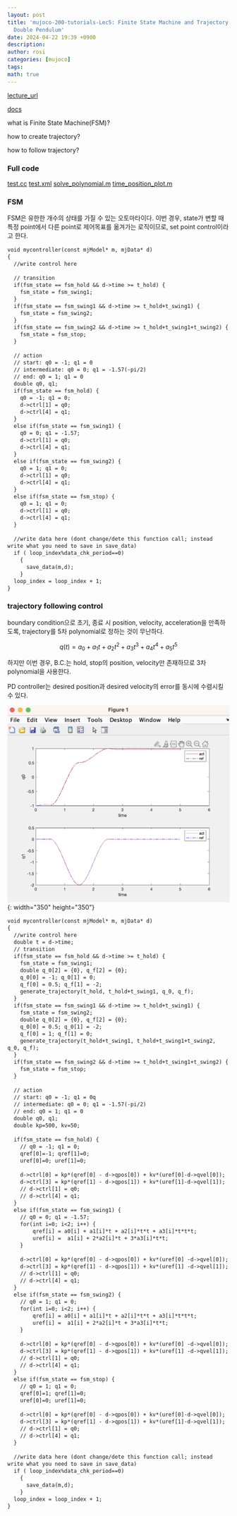 ```yaml
---
layout: post
title: 'mujoco-200-tutorials-Lec5: Finite State Machine and Trajectory Tracking for
  Double Pendulum'
date: 2024-04-22 19:39 +0900
description:
author: rosi
categories: [mujoco]
tags:
math: true
---
```


[lecture_url](https://www.youtube.com/playlist?list=PLc7bpbeTIk758Ad3fkSywdxHWpBh9PM0G)

[docs](https://mujoco.readthedocs.io/en/stable/APIreference/APIfunctions.html)

what is Finite State Machine(FSM)?

how to create trajectory?

how to follow trajectory?


### Full code

[test.cc](/assets/Mujoco-200-tutorials/lec5/test.cc)
[test.xml](/assets/Mujoco-200-tutorials/lec5/test.xml)
[solve_polynomial.m](/assets/Mujoco-200-tutorials/lec5/solve_polynomial.m)
[time_position_plot.m](/assets/Mujoco-200-tutorials/lec5/time_position_plot.m)

### FSM

FSM은 유한한 개수의 상태를 가질 수 있는 오토마타이다. 
이번 경우, state가 변할 때 특정 point에서 다른 point로 제어목표를 옮겨가는 로직이므로, set point control이라고 한다.

```
void mycontroller(const mjModel* m, mjData* d)
{
  //write control here

  // transition
  if(fsm_state == fsm_hold && d->time >= t_hold) {
	fsm_state = fsm_swing1;
  }
  if(fsm_state == fsm_swing1 && d->time >= t_hold+t_swing1) {
	fsm_state = fsm_swing2;
  }
  if(fsm_state == fsm_swing2 && d->time >= t_hold+t_swing1+t_swing2) {
	fsm_state = fsm_stop;
  }
  
  // action
  // start: q0 = -1; q1 = 0
  // intermediate: q0 = 0; q1 = -1.57(-pi/2)
  // end: q0 = 1; q1 = 0
  double q0, q1;
  if(fsm_state == fsm_hold) {
	q0 = -1; q1 = 0;
	d->ctrl[1] = q0;
	d->ctrl[4] = q1;
  }
  else if(fsm_state == fsm_swing1) {
	q0 = 0; q1 = -1.57;
	d->ctrl[1] = q0;
	d->ctrl[4] = q1;
  }
  else if(fsm_state == fsm_swing2) {
	q0 = 1; q1 = 0;
	d->ctrl[1] = q0;
	d->ctrl[4] = q1;
  }
  else if(fsm_state == fsm_stop) {
	q0 = 1; q1 = 0;
	d->ctrl[1] = q0;
	d->ctrl[4] = q1;
  }

  //write data here (dont change/dete this function call; instead write what you need to save in save_data)
  if ( loop_index%data_chk_period==0)
    {
      save_data(m,d);
    }
  loop_index = loop_index + 1;
}

```

### trajectory following control 

boundary condition으로 초기, 종료 시 position, velocity, acceleration을 만족하도록,
trajectory를 5차 polynomial로 정하는 것이 무난하다.

$$ q(t) = a_0 + a_1t + a_2t^2 + a_3t^3 + a_4t^4 + a_5t^5 $$

하지만 이번 경우, B.C.는 hold, stop의 position, velocity만 존재하므로 3차 polynomial을 사용한다.

PD controller는 desired position과 desired velocity의 error를 동시에 수렴시킬 수 있다. 

![position_behavior.png](/assets/Mujoco-200-tutorials/lec5/position_behavior.png){: width="350" height="350"}

```
void mycontroller(const mjModel* m, mjData* d)
{
  //write control here
  double t = d->time;
  // transition
  if(fsm_state == fsm_hold && d->time >= t_hold) {
	fsm_state = fsm_swing1;
	double q_0[2] = {0}, q_f[2] = {0};
	q_0[0] = -1; q_0[1] = 0; 
	q_f[0] = 0.5; q_f[1] = -2; 
	generate_trajectory(t_hold, t_hold+t_swing1, q_0, q_f);
  }
  if(fsm_state == fsm_swing1 && d->time >= t_hold+t_swing1) {
	fsm_state = fsm_swing2;
	double q_0[2] = {0}, q_f[2] = {0};
	q_0[0] = 0.5; q_0[1] = -2; 
	q_f[0] = 1; q_f[1] = 0; 
	generate_trajectory(t_hold+t_swing1, t_hold+t_swing1+t_swing2, q_0, q_f);
  }
  if(fsm_state == fsm_swing2 && d->time >= t_hold+t_swing1+t_swing2) {
	fsm_state = fsm_stop;
  }
  
  // action
  // start: q0 = -1; q1 = 0q
  // intermediate: q0 = 0; q1 = -1.57(-pi/2)
  // end: q0 = 1; q1 = 0
  double q0, q1;
  double kp=500, kv=50;
  
  if(fsm_state == fsm_hold) {
	// q0 = -1; q1 = 0;
	qref[0]=-1; qref[1]=0;
	uref[0]=0; uref[1]=0;

	d->ctrl[0] = kp*(qref[0] - d->qpos[0]) + kv*(uref[0]-d->qvel[0]);
	d->ctrl[3] = kp*(qref[1] - d->qpos[1]) + kv*(uref[1]-d->qvel[1]);
	// d->ctrl[1] = q0;
	// d->ctrl[4] = q1;
  }
  else if(fsm_state == fsm_swing1) {
	// q0 = 0; q1 = -1.57;
	for(int i=0; i<2; i++) {
		qref[i] = a0[i] + a1[i]*t + a2[i]*t*t + a3[i]*t*t*t;
		uref[i] =  a1[i] + 2*a2[i]*t + 3*a3[i]*t*t;
	}
	
	d->ctrl[0] = kp*(qref[0] - d->qpos[0]) + kv*(uref[0] -d->qvel[0]);
	d->ctrl[3] = kp*(qref[1] - d->qpos[1]) + kv*(uref[1] -d->qvel[1]);
	// d->ctrl[1] = q0;
	// d->ctrl[4] = q1;
  }
  else if(fsm_state == fsm_swing2) {
	// q0 = 1; q1 = 0;
	for(int i=0; i<2; i++) {
		qref[i] = a0[i] + a1[i]*t + a2[i]*t*t + a3[i]*t*t*t;
		uref[i] =  a1[i] + 2*a2[i]*t + 3*a3[i]*t*t;
	}
	
	d->ctrl[0] = kp*(qref[0] - d->qpos[0]) + kv*(uref[0] -d->qvel[0]);
	d->ctrl[3] = kp*(qref[1] - d->qpos[1]) + kv*(uref[1] -d->qvel[1]);
	// d->ctrl[1] = q0;
	// d->ctrl[4] = q1;
  }
  else if(fsm_state == fsm_stop) {
	// q0 = 1; q1 = 0;
	qref[0]=1; qref[1]=0;
	uref[0]=0; uref[1]=0;

	d->ctrl[0] = kp*(qref[0] - d->qpos[0]) + kv*(uref[0]-d->qvel[0]);
	d->ctrl[3] = kp*(qref[1] - d->qpos[1]) + kv*(uref[1]-d->qvel[1]);
	// d->ctrl[1] = q0;
	// d->ctrl[4] = q1;
  }

  //write data here (dont change/dete this function call; instead write what you need to save in save_data)
  if ( loop_index%data_chk_period==0)
    {
      save_data(m,d);
    }
  loop_index = loop_index + 1;
}

```


